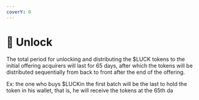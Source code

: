 ```yaml
---
coverY: 0
---
```


# 🔐 Unlock

The total period for unlocking and distributing the $LUCK  tokens to the initial offering acquirers will last for 65 days, after which the tokens will be distributed sequentially from back to front after the end of the offering.

Ex: the one who buys  $LUCKin the first batch will be the last to hold the token in his wallet, that is, he will receive the tokens at the 65th da

